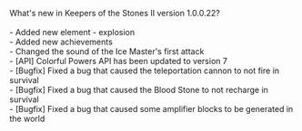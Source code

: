 What's new in Keepers of the Stones II version 1.0.0.22?<br />
<br />- Added new element - explosion
<br />- Added new achievements
<br />- Changed the sound of the Ice Master's first attack
<br />- [API] Colorful Powers API has been updated to version 7
<br />- [Bugfix] Fixed a bug that caused the teleportation cannon to not fire in survival
<br />- [Bugfix] Fixed a bug that caused the Blood Stone to not recharge in survival
<br />- [Bugfix] Fixed a bug that caused some amplifier blocks to be generated in the world